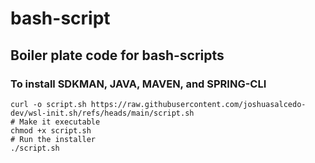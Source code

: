 # bash-script

## Boiler plate code for bash-scripts


### To install SDKMAN, JAVA, MAVEN, and SPRING-CLI
```
curl -o script.sh https://raw.githubusercontent.com/joshuasalcedo-dev/wsl-init.sh/refs/heads/main/script.sh
# Make it executable
chmod +x script.sh
# Run the installer
./script.sh
```
